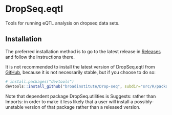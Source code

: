 
# DropSeq.eqtl

<!-- badges: start -->
<!-- badges: end -->

Tools for running eQTL analysis on dropseq data sets.

## Installation

The preferred installation method is to go to the latest release in 
[Releases](https://github.com/broadinstitute/Drop-seq/releases) and follow the
 instructions there.

It is not recommended to install the latest version of DropSeq.eqtl from 
[GitHub](https://github.com/), because it is not necessarily stable, but if you choose to do so:

``` r
# install.packages("devtools")
devtools::install_github("broadinstitute/Drop-seq", subdir="src/R/packages/DropSeq.eqtl")
```

Note that dependent package DropSeq.utilities is Suggests: rather than Imports: in order
to make it less likely that a user will install a possibly-unstable version of that package
rather than a released version.